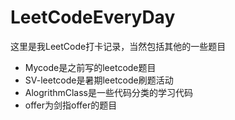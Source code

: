 # LeetCodeEveryDay
这里是我LeetCode打卡记录，当然包括其他的一些题目

- Mycode是之前写的leetcode题目
- SV-leetcode是暑期leetcode刷题活动
- AlogrithmClass是一些代码分类的学习代码
- offer为剑指offer的题目